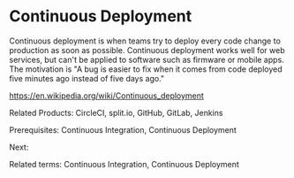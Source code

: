 # Continuous Deployment

Continuous deployment is when teams try to deploy every code change to production as soon as possible. Continuous deployment works well for web services, but can't be applied to software such as firmware or mobile apps. The motivation is "A bug is easier to fix when it comes from code deployed five minutes ago instead of five days ago."

<https://en.wikipedia.org/wiki/Continuous_deployment>

Related Products: CircleCI, split.io, GitHub, GitLab, Jenkins

Prerequisites: Continuous Integration, Continuous Deployment

Next:

Related terms: Continuous Integration, Continuous Deployment
